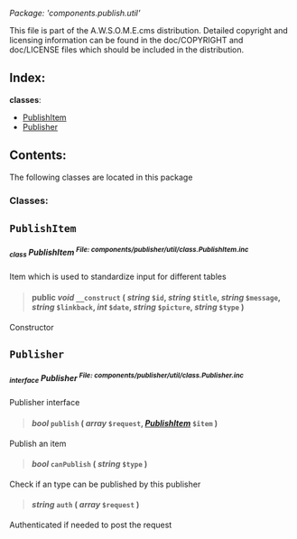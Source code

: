 _Package: 'components.publish.util'_

This file is part of the A.W.S.O.M.E.cms distribution.
Detailed copyright and licensing information can be found
in the doc/COPYRIGHT and doc/LICENSE files which should be
included in the distribution.
## Index: ##
**classes**:
  * [PublishItem](DOCComponentsPublishUtil#PublishItem.md)
  * [Publisher](DOCComponentsPublishUtil#Publisher.md)
## Contents: ##
The following classes are located in this package
### Classes: ###
## `PublishItem` ##
##### <sub>class</sub> PublishItem <sup>File: components/publisher/util/class.PublishItem.inc</sup> #####
Item which is used to standardize input for different tables
> #### **public** _void_ **`__construct`** ( _string_ `$id`, _string_ `$title`, _string_ `$message`, _string_ `$linkback`, _int_ `$date`, _string_ `$picture`, _string_ `$type` ) ####
Constructor
## `Publisher` ##
##### <sub>interface</sub> Publisher <sup>File: components/publisher/util/class.Publisher.inc</sup> #####
Publisher interface
> #### _bool_ **`publish`** ( _array_ `$request`, _[PublishItem](DOCComponentsPublishUtil#PublishItem.md)_ `$item` ) ####
Publish an item
> #### _bool_ **`canPublish`** ( _string_ `$type` ) ####
Check if an type can be published by this publisher
> #### _string_ **`auth`** ( _array_ `$request` ) ####
Authenticated if needed to post the request